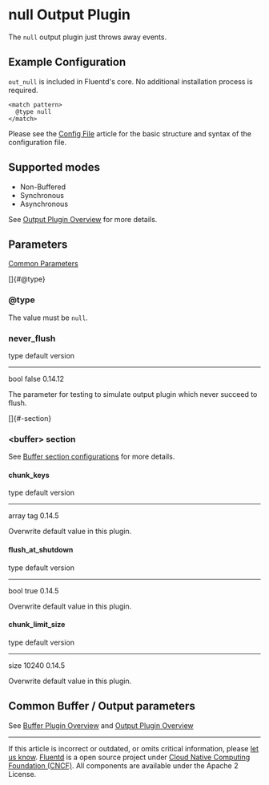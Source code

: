 # null Output Plugin

The `null` output plugin just throws away events.


## Example Configuration

`out_null` is included in Fluentd's core. No additional installation
process is required.

``` {.CodeRay}
<match pattern>
  @type null
</match>
```

Please see the [Config File](/configuration/config-file.md) article for the basic
structure and syntax of the configuration file.


## Supported modes

-   Non-Buffered
-   Synchronous
-   Asynchronous

See [Output Plugin Overview](/plugins/output/README.md) for more details.


## Parameters

[Common Parameters](/configuration/plugin-common-parameters.md)

[]{#@type}

### \@type

The value must be `null`.


### never\_flush

   type   default   version
  ------ --------- ---------
   bool    false    0.14.12

The parameter for testing to simulate output plugin which never succeed
to flush.

[]{#<buffer>-section}

### \<buffer\> section

See [Buffer section configurations](/configuration/buffer-section.md) for more details.

#### chunk\_keys

   type    default   version
  ------- --------- ---------
   array     tag     0.14.5

Overwrite default value in this plugin.

#### flush\_at\_shutdown

   type   default   version
  ------ --------- ---------
   bool    true     0.14.5

Overwrite default value in this plugin.

#### chunk\_limit\_size

   type   default   version
  ------ --------- ---------
   size    10240    0.14.5

Overwrite default value in this plugin.


## Common Buffer / Output parameters

See [Buffer Plugin Overview](/plugins/buffer/README.md) and [Output Plugin Overview](/plugins/output/README.md)


------------------------------------------------------------------------

If this article is incorrect or outdated, or omits critical information, please [let us know](https://github.com/fluent/fluentd-docs/issues?state=open).
[Fluentd](http://www.fluentd.org/) is a open source project under [Cloud Native Computing Foundation (CNCF)](https://cncf.io/). All components are available under the Apache 2 License.
